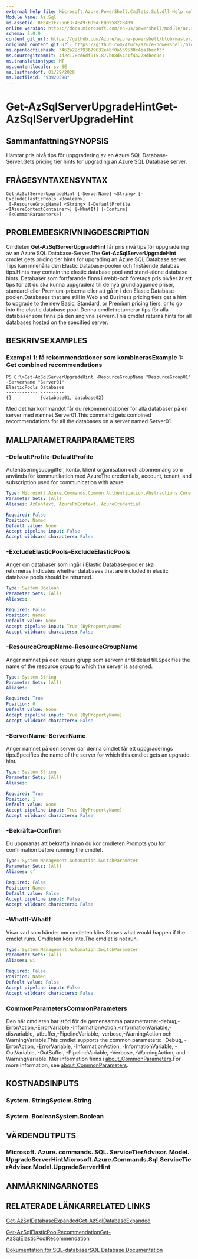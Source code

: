 ```yaml
---
external help file: Microsoft.Azure.PowerShell.Cmdlets.Sql.dll-Help.xml
Module Name: Az.Sql
ms.assetid: BFEAE1F7-56E3-4EA9-B39A-ED09582C8A09
online version: https://docs.microsoft.com/en-us/powershell/module/az.sql/get-azsqlserverupgradehint
schema: 2.0.0
content_git_url: https://github.com/Azure/azure-powershell/blob/master/src/Sql/Sql/help/Get-AzSqlServerUpgradeHint.md
original_content_git_url: https://github.com/Azure/azure-powershell/blob/master/src/Sql/Sql/help/Get-AzSqlServerUpgradeHint.md
ms.openlocfilehash: 3462a22c793679632e4bf0a559530c4ea1becf3f
ms.sourcegitcommit: 4d2c178cd6df9151877b08d54c1f4a228dbec9d1
ms.translationtype: MT
ms.contentlocale: sv-SE
ms.lasthandoff: 01/29/2020
ms.locfileid: "93920598"
---
```

# <span data-ttu-id="b4fd4-101">Get-AzSqlServerUpgradeHint</span><span class="sxs-lookup"><span data-stu-id="b4fd4-101">Get-AzSqlServerUpgradeHint</span></span>

## <span data-ttu-id="b4fd4-102">Sammanfattning</span><span class="sxs-lookup"><span data-stu-id="b4fd4-102">SYNOPSIS</span></span>
<span data-ttu-id="b4fd4-103">Hämtar pris nivå tips för uppgradering av en Azure SQL Database-Server.</span><span class="sxs-lookup"><span data-stu-id="b4fd4-103">Gets pricing tier hints for upgrading an Azure SQL Database server.</span></span>

## <span data-ttu-id="b4fd4-104">FRÅGESYNTAXEN</span><span class="sxs-lookup"><span data-stu-id="b4fd4-104">SYNTAX</span></span>

```
Get-AzSqlServerUpgradeHint [-ServerName] <String> [-ExcludeElasticPools <Boolean>]
 [-ResourceGroupName] <String> [-DefaultProfile <IAzureContextContainer>] [-WhatIf] [-Confirm]
 [<CommonParameters>]
```

## <span data-ttu-id="b4fd4-105">PROBLEMBESKRIVNING</span><span class="sxs-lookup"><span data-stu-id="b4fd4-105">DESCRIPTION</span></span>
<span data-ttu-id="b4fd4-106">Cmdleten **Get-AzSqlServerUpgradeHint** får pris nivå tips för uppgradering av en Azure SQL Database-Server.</span><span class="sxs-lookup"><span data-stu-id="b4fd4-106">The **Get-AzSqlServerUpgradeHint** cmdlet gets pricing tier hints for upgrading an Azure SQL Database server.</span></span>
<span data-ttu-id="b4fd4-107">Tips kan innehålla den Elastic Database-poolen och fristående databas tips.</span><span class="sxs-lookup"><span data-stu-id="b4fd4-107">Hints may contain the elastic database pool and stand-alone database hints.</span></span>
<span data-ttu-id="b4fd4-108">Databaser som fortfarande finns i webb-och företags pris nivåer är ett tips för att du ska kunna uppgradera till de nya grundläggande priser, standard-eller Premium-priserna eller att gå in i den Elastic Database-poolen.</span><span class="sxs-lookup"><span data-stu-id="b4fd4-108">Databases that are still in Web and Business pricing tiers get a hint to upgrade to the new Basic, Standard, or Premium pricing tiers, or to go into the elastic database pool.</span></span>
<span data-ttu-id="b4fd4-109">Denna cmdlet returnerar tips för alla databaser som finns på den angivna servern.</span><span class="sxs-lookup"><span data-stu-id="b4fd4-109">This cmdlet returns hints for all databases hosted on the specified server.</span></span>

## <span data-ttu-id="b4fd4-110">BESKRIVS</span><span class="sxs-lookup"><span data-stu-id="b4fd4-110">EXAMPLES</span></span>

### <span data-ttu-id="b4fd4-111">Exempel 1: få rekommendationer som kombineras</span><span class="sxs-lookup"><span data-stu-id="b4fd4-111">Example 1: Get combined recommendations</span></span>
```
PS C:\>Get-AzSqlServerUpgradeHint -ResourceGroupName "ResourceGroup01" -ServerName "Server01"
ElasticPools Databases           
------------ ---------           
{}           {database01, database02}
```

<span data-ttu-id="b4fd4-112">Med det här kommandot får du rekommendationer för alla databaser på en server med namnet Server01.</span><span class="sxs-lookup"><span data-stu-id="b4fd4-112">This command gets combined recommendations for all the databases on a server named Server01.</span></span>

## <span data-ttu-id="b4fd4-113">MALLPARAMETRAR</span><span class="sxs-lookup"><span data-stu-id="b4fd4-113">PARAMETERS</span></span>

### <span data-ttu-id="b4fd4-114">-DefaultProfile</span><span class="sxs-lookup"><span data-stu-id="b4fd4-114">-DefaultProfile</span></span>
<span data-ttu-id="b4fd4-115">Autentiseringsuppgifter, konto, klient organisation och abonnemang som används för kommunikation med Azure</span><span class="sxs-lookup"><span data-stu-id="b4fd4-115">The credentials, account, tenant, and subscription used for communication with azure</span></span>

```yaml
Type: Microsoft.Azure.Commands.Common.Authentication.Abstractions.Core.IAzureContextContainer
Parameter Sets: (All)
Aliases: AzContext, AzureRmContext, AzureCredential

Required: False
Position: Named
Default value: None
Accept pipeline input: False
Accept wildcard characters: False
```

### <span data-ttu-id="b4fd4-116">-ExcludeElasticPools</span><span class="sxs-lookup"><span data-stu-id="b4fd4-116">-ExcludeElasticPools</span></span>
<span data-ttu-id="b4fd4-117">Anger om databaser som ingår i Elastic Database-pooler ska returneras.</span><span class="sxs-lookup"><span data-stu-id="b4fd4-117">Indicates whether databases that are included in elastic database pools should be returned.</span></span>

```yaml
Type: System.Boolean
Parameter Sets: (All)
Aliases:

Required: False
Position: Named
Default value: None
Accept pipeline input: True (ByPropertyName)
Accept wildcard characters: False
```

### <span data-ttu-id="b4fd4-118">-ResourceGroupName</span><span class="sxs-lookup"><span data-stu-id="b4fd4-118">-ResourceGroupName</span></span>
<span data-ttu-id="b4fd4-119">Anger namnet på den resurs grupp som servern är tilldelad till.</span><span class="sxs-lookup"><span data-stu-id="b4fd4-119">Specifies the name of the resource group to which the server is assigned.</span></span>

```yaml
Type: System.String
Parameter Sets: (All)
Aliases:

Required: True
Position: 0
Default value: None
Accept pipeline input: True (ByPropertyName)
Accept wildcard characters: False
```

### <span data-ttu-id="b4fd4-120">-ServerName</span><span class="sxs-lookup"><span data-stu-id="b4fd4-120">-ServerName</span></span>
<span data-ttu-id="b4fd4-121">Anger namnet på den server där denna cmdlet får ett uppgraderings tips.</span><span class="sxs-lookup"><span data-stu-id="b4fd4-121">Specifies the name of the server for which this cmdlet gets an upgrade hint.</span></span>

```yaml
Type: System.String
Parameter Sets: (All)
Aliases:

Required: True
Position: 1
Default value: None
Accept pipeline input: True (ByPropertyName)
Accept wildcard characters: False
```

### <span data-ttu-id="b4fd4-122">-Bekräfta</span><span class="sxs-lookup"><span data-stu-id="b4fd4-122">-Confirm</span></span>
<span data-ttu-id="b4fd4-123">Du uppmanas att bekräfta innan du kör cmdleten.</span><span class="sxs-lookup"><span data-stu-id="b4fd4-123">Prompts you for confirmation before running the cmdlet.</span></span>

```yaml
Type: System.Management.Automation.SwitchParameter
Parameter Sets: (All)
Aliases: cf

Required: False
Position: Named
Default value: False
Accept pipeline input: False
Accept wildcard characters: False
```

### <span data-ttu-id="b4fd4-124">-WhatIf</span><span class="sxs-lookup"><span data-stu-id="b4fd4-124">-WhatIf</span></span>
<span data-ttu-id="b4fd4-125">Visar vad som händer om cmdleten körs.</span><span class="sxs-lookup"><span data-stu-id="b4fd4-125">Shows what would happen if the cmdlet runs.</span></span>
<span data-ttu-id="b4fd4-126">Cmdleten körs inte.</span><span class="sxs-lookup"><span data-stu-id="b4fd4-126">The cmdlet is not run.</span></span>

```yaml
Type: System.Management.Automation.SwitchParameter
Parameter Sets: (All)
Aliases: wi

Required: False
Position: Named
Default value: False
Accept pipeline input: False
Accept wildcard characters: False
```

### <span data-ttu-id="b4fd4-127">CommonParameters</span><span class="sxs-lookup"><span data-stu-id="b4fd4-127">CommonParameters</span></span>
<span data-ttu-id="b4fd4-128">Den här cmdleten har stöd för de gemensamma parametrarna:-debug,-ErrorAction,-ErrorVariable,-InformationAction,-InformationVariable,-disvariable,-utbuffer,-PipelineVariable,-verbose,-WarningAction och-WarningVariable.</span><span class="sxs-lookup"><span data-stu-id="b4fd4-128">This cmdlet supports the common parameters: -Debug, -ErrorAction, -ErrorVariable, -InformationAction, -InformationVariable, -OutVariable, -OutBuffer, -PipelineVariable, -Verbose, -WarningAction, and -WarningVariable.</span></span> <span data-ttu-id="b4fd4-129">Mer information finns i [about_CommonParameters](https://go.microsoft.com/fwlink/?LinkID=113216).</span><span class="sxs-lookup"><span data-stu-id="b4fd4-129">For more information, see [about_CommonParameters](https://go.microsoft.com/fwlink/?LinkID=113216).</span></span>

## <span data-ttu-id="b4fd4-130">KOSTNADS</span><span class="sxs-lookup"><span data-stu-id="b4fd4-130">INPUTS</span></span>

### <span data-ttu-id="b4fd4-131">System. String</span><span class="sxs-lookup"><span data-stu-id="b4fd4-131">System.String</span></span>

### <span data-ttu-id="b4fd4-132">System. Boolean</span><span class="sxs-lookup"><span data-stu-id="b4fd4-132">System.Boolean</span></span>

## <span data-ttu-id="b4fd4-133">VÄRDEN</span><span class="sxs-lookup"><span data-stu-id="b4fd4-133">OUTPUTS</span></span>

### <span data-ttu-id="b4fd4-134">Microsoft. Azure. commands. SQL. ServiceTierAdvisor. Model. UpgradeServerHint</span><span class="sxs-lookup"><span data-stu-id="b4fd4-134">Microsoft.Azure.Commands.Sql.ServiceTierAdvisor.Model.UpgradeServerHint</span></span>

## <span data-ttu-id="b4fd4-135">ANMÄRKNINGAR</span><span class="sxs-lookup"><span data-stu-id="b4fd4-135">NOTES</span></span>

## <span data-ttu-id="b4fd4-136">RELATERADE LÄNKAR</span><span class="sxs-lookup"><span data-stu-id="b4fd4-136">RELATED LINKS</span></span>

[<span data-ttu-id="b4fd4-137">Get-AzSqlDatabaseExpanded</span><span class="sxs-lookup"><span data-stu-id="b4fd4-137">Get-AzSqlDatabaseExpanded</span></span>](./Get-AzSqlDatabaseExpanded.md)

[<span data-ttu-id="b4fd4-138">Get-AzSqlElasticPoolRecommendation</span><span class="sxs-lookup"><span data-stu-id="b4fd4-138">Get-AzSqlElasticPoolRecommendation</span></span>](./Get-AzSqlElasticPoolRecommendation.md)

[<span data-ttu-id="b4fd4-139">Dokumentation för SQL-databaser</span><span class="sxs-lookup"><span data-stu-id="b4fd4-139">SQL Database Documentation</span></span>](https://docs.microsoft.com/azure/sql-database/)


